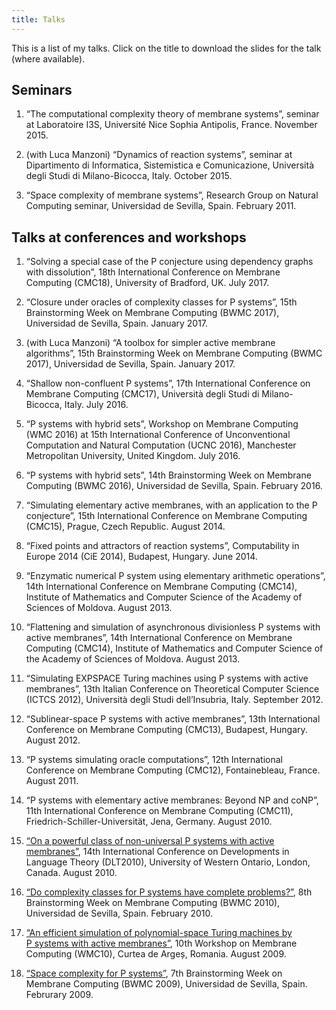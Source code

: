```yaml
---
title: Talks
---
```


This is a list of my talks. Click on the title to download the slides for the talk (where available).

Seminars
--------

1. “The computational complexity theory of membrane systems”, seminar at Laboratoire I3S, Université Nice Sophia Antipolis, France. November 2015.

1. (with Luca Manzoni) “Dynamics of reaction systems”, seminar at Dipartimento di Informatica, Sistemistica e Comunicazione, Università degli Studi di Milano-Bicocca, Italy. October 2015.

1. “Space complexity of membrane systems”, Research Group on Natural Computing seminar, Universidad de Sevilla, Spain. February 2011.

Talks at conferences and workshops
----------------------------------

1. “Solving a special case of the P conjecture using dependency graphs with dissolution”, 18th International Conference on Membrane Computing (CMC18), University of Bradford, UK. July 2017.

1. “Closure under oracles of complexity classes for P systems”, 15th Brainstorming Week on Membrane Computing (BWMC 2017), Universidad de Sevilla, Spain. January 2017.

1. (with Luca Manzoni) “A toolbox for simpler active membrane algorithms”, 15th Brainstorming Week on Membrane Computing (BWMC 2017), Universidad de Sevilla, Spain. January 2017.

1. “Shallow non-confluent P systems”, 17th International Conference on Membrane Computing (CMC17), Università degli Studi di Milano-Bicocca, Italy. July 2016.

1. “P systems with hybrid sets”, Workshop on Membrane Computing (WMC 2016) at 15th International Conference of Unconventional Computation and Natural Computation (UCNC 2016), Manchester Metropolitan University, United Kingdom. July 2016.

1. “P systems with hybrid sets”, 14th Brainstorming Week on Membrane Computing (BWMC 2016), Universidad de Sevilla, Spain. February 2016.

1. “Simulating elementary active membranes, with an application to the P conjecture”, 15th International Conference on Membrane Computing (CMC15), Prague, Czech Republic. August 2014.

1. “Fixed points and attractors of reaction systems”, Computability in Europe 2014 (CiE 2014), Budapest, Hungary. June 2014.

1. “Enzymatic numerical P system using elementary arithmetic operations”, 14th International Conference on Membrane Computing (CMC14), Institute of Mathematics and Computer Science of the Academy of Sciences of Moldova. August 2013.

1. “Flattening and simulation of asynchronous divisionless P systems with active membranes”, 14th International Conference on Membrane Computing (CMC14), Institute of Mathematics and Computer Science of the Academy of Sciences of Moldova. August 2013.

1. “Simulating EXPSPACE Turing machines using P systems with active membranes”, 13th Italian Conference on Theoretical Computer Science (ICTCS 2012), Università degli Studi dell’Insubria, Italy. September 2012.

1. “Sublinear-space P systems with active membranes”, 13th International Conference on Membrane Computing (CMC13), Budapest, Hungary. August 2012.

1. “P systems simulating oracle computations”, 12th International Conference on Membrane Computing (CMC12), Fontainebleau, France. August 2011.

1. “P systems with elementary active membranes: Beyond NP and coNP”, 11th International Conference on Membrane Computing (CMC11), Friedrich-Schiller-Universität, Jena, Germany. August 2010.

1. [“On a powerful class of non-universal P systems with active membranes”](on-powerful-class-of-non-universal-p-systems-with-active-membranes.pdf), 14th International Conference on Developments in Language Theory (DLT2010), University of Western Ontario, London, Canada. August 2010.

1. [“Do complexity classes for P systems have complete problems?”](do-complexity-classes-for-p-systems-have-complete-problems.pdf), 8th Brainstorming Week on Membrane Computing (BWMC 2010), Universidad de Sevilla, Spain. February 2010.

1. [“An efficient simulation of polynomial-space Turing machines by P systems with active membranes”](efficient-simulation-of-polynomial-space-turing-machines-by-p-systems-with-active-membranes.pdf), 10th Workshop on Membrane Computing (WMC10), Curtea de Argeș, Romania. August 2009.

1. [“Space complexity for P systems”](space-complexity-for-p-systems.pdf), 7th Brainstorming Week on Membrane Computing (BWMC 2009), Universidad de Sevilla, Spain. Februrary 2009.
